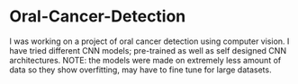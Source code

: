 # Oral-Cancer-Detection
I was working on a project of oral cancer detection using computer vision.
I have tried different CNN models; pre-trained as well as self designed CNN architectures.
NOTE: the models were made on extremely less amount of data so they show overfitting, may have to fine tune for large datasets.
